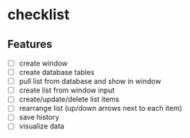 # checklist
## Features
- [ ] create window
- [ ] create database tables
- [ ] pull list from database and show in window
- [ ] create list from window input
- [ ] create/update/delete list items
- [ ] rearrange list (up/down arrows next to each item)
- [ ] save history
- [ ] visualize data